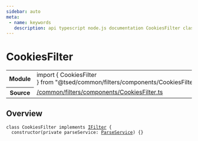 ```yaml
---
sidebar: auto
meta:
 - name: keywords
   description: api typescript node.js documentation CookiesFilter class
---
```

# CookiesFilter <Badge text="Class" type="class"/>
<!-- Summary -->
<section class="symbol-info"><table class="is-full-width"><tbody><tr><th>Module</th><td><div class="lang-typescript"><span class="token keyword">import</span> { CookiesFilter }&nbsp;<span class="token keyword">from</span>&nbsp;<span class="token string">"@tsed/common/filters/components/CookiesFilter"</span></div></td></tr><tr><th>Source</th><td><a href="https://github.com/Romakita/ts-express-decorators/blob/v4.30.2/src//common/filters/components/CookiesFilter.ts#L0-L0">/common/filters/components/CookiesFilter.ts</a></td></tr></tbody></table></section>

<!-- Overview -->
## Overview


<pre><code class="typescript-lang "><span class="token keyword">class</span> CookiesFilter <span class="token keyword">implements</span> <a href="/api/common/filters/interfaces/IFilter.html"><span class="token">IFilter</span></a> <span class="token punctuation">{</span>
  <span class="token keyword">constructor</span><span class="token punctuation">(</span><span class="token keyword">private</span> parseService<span class="token punctuation">:</span> <a href="/api/common/filters/services/ParseService.html"><span class="token">ParseService</span></a><span class="token punctuation">)</span> <span class="token punctuation">{</span><span class="token punctuation">}</span></code></pre>